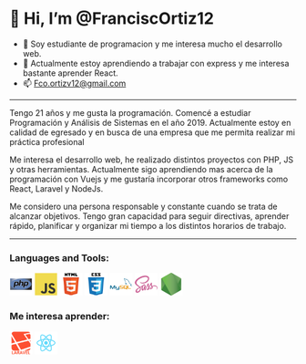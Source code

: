 #  👋 Hi, I’m @FranciscOrtiz12
- 👀 Soy estudiante de programacion y me interesa mucho el desarrollo web.
- 🌱 Actualmente estoy aprendiendo a trabajar con express y me interesa bastante aprender React.
- 📫 Fco.ortizv12@gmail.com

<hr>
Tengo 21 años y me gusta la programación. Comencé a estudiar Programación y Análisis de Sistemas en el año 2019.
Actualmente estoy en calidad de egresado y en busca de una empresa que me permita realizar mi práctica profesional
<p>
  Me interesa el desarrollo web, he realizado distintos proyectos con PHP, JS y otras herramientas. Actualmente sigo aprendiendo mas acerca de la programación con 
  Vuejs y me gustaría incorporar otros frameworks como React, Laravel y NodeJs.
</p>
<p>
  Me considero una persona responsable y constante cuando se trata de alcanzar objetivos.
  Tengo gran capacidad para seguir directivas, aprender rápido, planificar y organizar mi tiempo a los distintos horarios de trabajo.
</p>
<hr>

<h3 align="left">Languages and Tools:</h3>
<p align="left"> 
  <a href="#"><img src="https://raw.githubusercontent.com/devicons/devicon/master/icons/php/php-original.svg" alt="php" width="40" height="40"/></a>
  <a href="#"><img src="https://raw.githubusercontent.com/devicons/devicon/master/icons/javascript/javascript-original.svg" alt="javascript" width="40" height="40"/></a>
  <a href="#"><img src="https://raw.githubusercontent.com/devicons/devicon/master/icons/html5/html5-original-wordmark.svg" alt="html5" width="40" height="40"/></a>
  <a href="#"><img src="https://raw.githubusercontent.com/devicons/devicon/master/icons/css3/css3-original-wordmark.svg" alt="css3" width="40" height="40"/></a>
  <a href="#"><img src="https://raw.githubusercontent.com/devicons/devicon/master/icons/mysql/mysql-original-wordmark.svg" alt="mysql" width="40" height="40"/></a>
  <a href="#"><img src="https://raw.githubusercontent.com/github/explore/80688e429a7d4ef2fca1e82350fe8e3517d3494d/topics/sass/sass.png" alt="git" width="40" height="40"/></a>
  <a href="#"><img src="https://raw.githubusercontent.com/github/explore/80688e429a7d4ef2fca1e82350fe8e3517d3494d/topics/nodejs/nodejs.png" alt="NodeJs" width="40" height="40"/></a>
</p>

<h3 align="left">Me interesa aprender:</h3>
<p align="left"> 
  <a href="#"><img src="https://raw.githubusercontent.com/devicons/devicon/master/icons/laravel/laravel-plain-wordmark.svg" alt="laravel" width="40" height="40"/></a>
  <a href="#"><img src="https://raw.githubusercontent.com/github/explore/80688e429a7d4ef2fca1e82350fe8e3517d3494d/topics/react/react.png" alt="React" width="40" height="40"/></a>
</p>
